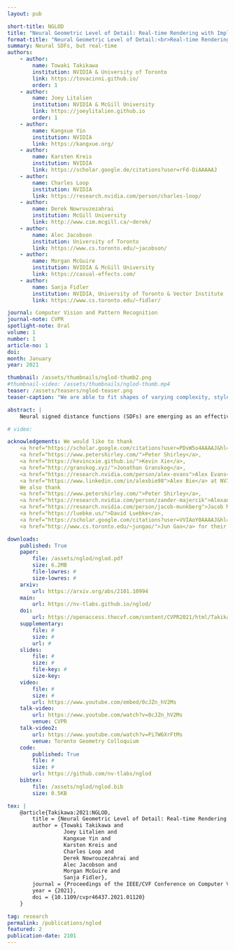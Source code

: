 ```yaml
---
layout: pub

short-title: NGLOD
title: "Neural Geometric Level of Detail: Real-time Rendering with Implicit 3D Shapes"
format-title: "Neural Geometric Level of Detail:<br>Real-time Rendering with Implicit 3D Shapes"
summary: Neural SDFs, but real-time
authors:
    - author:
        name: Towaki Takikawa
        institution: NVIDIA & University of Toronto
        link: https://tovacinni.github.io/
        order: 1
    - author:
        name: Joey Litalien
        institution: NVIDIA & McGill University
        link: https://joeylitalien.github.io
        order: 1
    - author:
        name: Kangxue Yin
        institution: NVIDIA
        link: https://kangxue.org/
    - author:
        name: Karsten Kreis
        institution: NVIDIA
        link: https://scholar.google.de/citations?user=rFd-DiAAAAAJ
    - author:
        name: Charles Loop
        institution: NVIDIA
        link: https://research.nvidia.com/person/charles-loop/
    - author:
        name: Derek Nowrouzezahrai
        institution: McGill University
        link: http://www.cim.mcgill.ca/~derek/
    - author:
        name: Alec Jacobson
        institution: University of Toronto
        link: https://www.cs.toronto.edu/~jacobson/
    - author:
        name: Morgan McGuire
        institution: NVIDIA & McGill University
        link: https://casual-effects.com/
    - author:
        name: Sanja Fidler
        institution: NVIDIA, University of Toronto & Vector Institute
        link: https://www.cs.toronto.edu/~fidler/

journal: Computer Vision and Pattern Recognition
journal-note: CVPR
spotlight-note: Oral
volume: 1
number: 1
article-no: 1
doi:
month: January
year: 2021

thumbnail: /assets/thumbnails/nglod-thumb2.png
#thumbnail-video: /assets/thumbnails/nglod-thumb.mp4
teaser: /assets/teasers/nglod-teaser.png
teaser-caption: "We are able to fit shapes of varying complexity, style, scale, with consistently good quality, while being able to leverage the geometry for shading, ambient occlusion, and even shadows with secondary rays."

abstract: |
    Neural signed distance functions (SDFs) are emerging as an effective representation for 3D shapes. SDFs encode 3D surfaces with a function of position that returns the closest distance to a surface. State-of-the-art methods typically encode the SDF with a large, fixed-size neural network to approximate complex shapes with implicit surfaces. Rendering these large networks is, however, computationally expensive since it requires many forward passes through the network for every pixel, making these representations impractical for real-time graphics applications. We introduce an efficient neural representation that, for the first time, enables real-time rendering of high-fidelity neural SDFs, while achieving state-of-the-art geometry reconstruction quality. We represent implicit surfaces using an octree-based feature volume which adaptively fits shapes with multiple discrete levels of detail (LODs), and enables continuous LOD with SDF interpolation. We further develop an efficient algorithm to directly render our novel neural SDF representation in real-time by querying only the necessary LODs with sparse octree traversal. We show that our representation is 2-3 orders of magnitude more efficient in terms of rendering speed compared to previous works. Furthermore, it produces state-of-the-art reconstruction quality for complex shapes under both 3D geometric and 2D image-space metrics.

# video:

acknowledgements: We would like to thank
    <a href="https://scholar.google.com/citations?user=PDvW5o4AAAAJ&hl=en">Jean-Francois Lafleche</a>,
    <a href="https://www.petershirley.com/">Peter Shirley</a>,
    <a href="https://kevincxie.github.io/">Kevin Xie</a>,
    <a href="http://granskog.xyz/">Jonathan Granskog</a>,
    <a href="https://research.nvidia.com/person/alex-evans">Alex Evans</a>, and
    <a href="https://www.linkedin.com/in/alexbie98">Alex Bie</a> at NVIDIA for interesting discussions throughout the project.
    We also thank
    <a href="https://www.petershirley.com/">Peter Shirley</a>,
    <a href="https://research.nvidia.com/person/zander-majercik">Alexander Majercik</a>,
    <a href="https://research.nvidia.com/person/jacob-munkberg">Jacob Munkberg</a>,
    <a href="https://luebke.us/">David Luebke</a>,
    <a href="https://scholar.google.com/citations?user=VVIAoY0AAAAJ&hl=en">Jonah Philion</a> and
    <a href="http://www.cs.toronto.edu/~jungao/">Jun Gao</a> for their help with paper editing.

downloads:
    published: True
    paper:
        file: /assets/nglod/nglod.pdf
        size: 6.2MB
        file-lowres: #
        size-lowres: #
    arxiv:
        url: https://arxiv.org/abs/2101.10994
    main:
        url: https://nv-tlabs.github.io/nglod/
    doi:
        url: https://openaccess.thecvf.com/content/CVPR2021/html/Takikawa_Neural_Geometric_Level_of_Detail_Real-Time_Rendering_With_Implicit_3D_CVPR_2021_paper.html
    supplementary:
        file: #
        size: #
        url: #
    slides:
        file: #
        size: #
        file-key: #
        size-key:
    video:
        file: #
        size: #
        url: https://www.youtube.com/embed/0cJZn_hV2Ms
    talk-video:
        url: https://www.youtube.com/watch?v=0cJZn_hV2Ms
        venue: CVPR
    talk-video2:
        url: https://www.youtube.com/watch?v=Pi7W6XrFtMs
        venue: Toronto Geometry Colloquium
    code:
        published: True
        file: #
        size: #
        url: https://github.com/nv-tlabs/nglod
    bibtex:
        file: /assets/nglod/nglod.bib
        size: 0.5KB

tex: |
    @article{Takikawa:2021:NGLOD,
        title = {Neural Geometric Level of Detail: Real-time Rendering with Implicit {3D} Shapes},
        author = {Towaki Takikawa and
                  Joey Litalien and
                  Kangxue Yin and
                  Karsten Kreis and
                  Charles Loop and
                  Derek Nowrouzezahrai and
                  Alec Jacobson and
                  Morgan McGuire and
                  Sanja Fidler},
        journal = {Proceedings of the IEEE/CVF Conference on Computer Vision and Pattern Recognition (CVPR)},
        year = {2021},
        doi = {10.1109/cvpr46437.2021.01120}
    }

tag: research
permalink: /publications/nglod
featured: 2
publication-date: 2101
---
```

